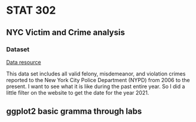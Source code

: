 # STAT 302
## NYC Victim and Crime analysis
### Dataset

[Data resource](https://data.cityofnewyork.us/Public-Safety/NYPD-Complaint-Data-Historic/qgea-i56i?ref=hackernoon.com)

This data set includes all valid felony, misdemeanor, and violation crimes reported to the New York City Police Department (NYPD) from 2006 to the present. 
I want to see what it is like during the past entire year. So I did a little filter on the website to get the date for the year 2021.


## ggplot2 basic gramma through labs


